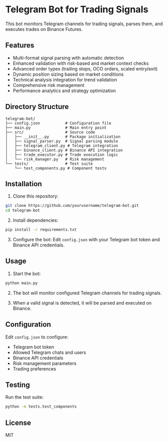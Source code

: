 # Telegram Bot for Trading Signals

This bot monitors Telegram channels for trading signals, parses them, and executes trades on Binance Futures.

## Features

- Multi-format signal parsing with automatic detection
- Enhanced validation with risk-based and market context checks
- Advanced order types (trailing stops, OCO orders, scaled entry/exit)
- Dynamic position sizing based on market conditions
- Technical analysis integration for trend validation
- Comprehensive risk management
- Performance analytics and strategy optimization

## Directory Structure

```
telegram-bot/
├── config.json           # Configuration file
├── main.py               # Main entry point
├── src/                  # Source code
│   ├── __init__.py       # Package initialization
│   ├── signal_parser.py  # Signal parsing module
│   ├── telegram_client.py # Telegram integration
│   ├── binance_client.py # Binance API integration
│   ├── trade_executor.py # Trade execution logic
│   └── risk_manager.py   # Risk management
└── tests/                # Test suite
    └── test_components.py # Component tests
```

## Installation

1. Clone this repository:
```bash
git clone https://github.com/yourusername/telegram-bot.git
cd telegram-bot
```

2. Install dependencies:
```bash
pip install -r requirements.txt
```

3. Configure the bot:
Edit `config.json` with your Telegram bot token and Binance API credentials.

## Usage

1. Start the bot:
```bash
python main.py
```

2. The bot will monitor configured Telegram channels for trading signals.

3. When a valid signal is detected, it will be parsed and executed on Binance.

## Configuration

Edit `config.json` to configure:

- Telegram bot token
- Allowed Telegram chats and users
- Binance API credentials
- Risk management parameters
- Trading preferences

## Testing

Run the test suite:
```bash
python -m tests.test_components
```

## License

MIT
